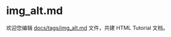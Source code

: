 img_alt.md
===

欢迎您编辑 <a target="__blank" href="https://github.com/jaywcjlove/html-tutorial/blob/main/docs/tags/img_alt.md">docs/tags/img_alt.md</a> 文件，共建 HTML Tutorial 文档。